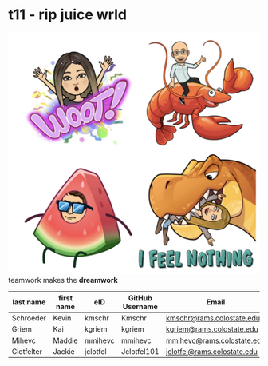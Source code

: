 # t11 - rip juice wrld
![dream team](/images/team.png)
teamwork makes the **dreamwork**

| last name | first name | eID | GitHub Username | Email |
|------|-----|-----------------|-------|-------|
| Schroeder | Kevin | kmschr | Kmschr | kmschr@rams.colostate.edu |
| Griem | Kai | kgriem | kgriem | kgriem@rams.colostate.edu |
| Mihevc | Maddie | mmihevc | mmihevc | mmihevc@rams.colostate.edu |
| Clotfelter | Jackie | jclotfel | Jclotfel101 | jclotfel@rams.colostate.edu |
